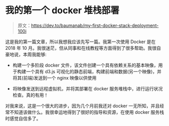 # 我的第一个 docker 堆栈部署

> 原文：<https://dev.to/baumanab/my-first-docker-stack-deployment-100i>

这是我的第一篇文章，所以我想我应该先写一篇。我第一次使用 Docker 是在 2018 年 10 月。我很迷茫，但从同事和在线教程等方面得到了很多帮助。我很自豪地说，本周我能够:

*   构建一个多阶段 docker 文件，该文件创建一个具有依赖关系的基本映像，用于构建一个具有 d3.js 可视化的静态前端，构建前端和数据(另一个映像)，并将其(前端)发送到一个 nginx 映像以供使用

*   将映像发送到远程虚拟机，并将其部署在 docker 服务堆栈中，进行运行状况检查。真的有用！

对我来说，这是一个很大的进步，因为几个月前我还对 docker 一无所知，并且经常不知道该做什么。我很幸运地得到了很好的指导和资源，在使用 docker 服务栈时感觉自信多了。